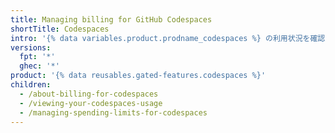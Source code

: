 ```yaml
---
title: Managing billing for GitHub Codespaces
shortTitle: Codespaces
intro: '{% data variables.product.prodname_codespaces %} の利用状況を確認し、利用上限を設定することができます。'
versions:
  fpt: '*'
  ghec: '*'
product: '{% data reusables.gated-features.codespaces %}'
children:
  - /about-billing-for-codespaces
  - /viewing-your-codespaces-usage
  - /managing-spending-limits-for-codespaces
---
```


